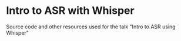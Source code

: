 # Intro to ASR with Whisper
Source code and other resources used for the talk "Intro to ASR using Whisper"
